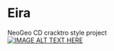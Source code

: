 # Eira<br>
NeoGeo CD cracktro style project<br>
[![IMAGE ALT TEXT HERE](https://www.youtube.com/watch?v=y8z4wpOPJ2M/0.jpg)](https://www.youtube.com/watch?v=y8z4wpOPJ2M)

